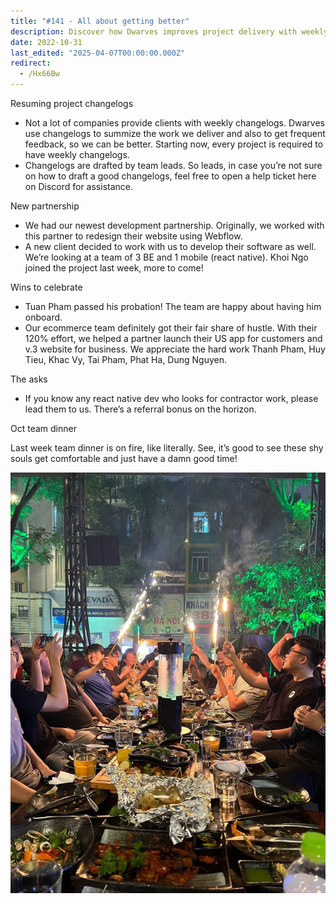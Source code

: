 ```yaml
---
title: "#141 - All about getting better"
description: Discover how Dwarves improves project delivery with weekly changelogs, celebrates new partnerships and team wins, and seeks React Native developers for contractor roles.
date: 2022-10-31
last_edited: "2025-04-07T00:00:00.000Z"
redirect:
  - /Hx66Bw
---
```


Resuming project changelogs

- Not a lot of companies provide clients with weekly changelogs. Dwarves use changelogs to summize the work we deliver and also to get frequent feedback, so we can be better. Starting now, every project is required to have weekly changelogs.
- Changelogs are drafted by team leads. So leads, in case you’re not sure on how to draft a good changelogs, feel free to open a help ticket here on Discord for assistance.

New partnership

- We had our newest development partnership. Originally, we worked with this partner to redesign their website using Webflow.
- A new client decided to work with us to develop their software as well. We’re looking at a team of 3 BE and 1 mobile (react native). Khoi Ngo joined the project last week, more to come!

Wins to celebrate

- Tuan Pham passed his probation! The team are happy about having him onboard.
- Our ecommerce team definitely got their fair share of hustle. With their 120% effort, we helped a partner launch their US app for customers and v.3 website for business. We appreciate the hard work Thanh Pham, Huy Tieu, Khac Vy, Tai Pham, Phat Ha, Dung Nguyen.

The asks

- If you know any react native dev who looks for contractor work, please lead them to us. There’s a referral bonus on the horizon.

Oct team dinner

Last week team dinner is on fire, like literally. See, it’s good to see these shy souls get comfortable and just have a damn good time!

![](assets/notion-image-1744007352985-wulz4.webp)
